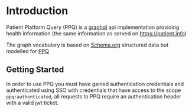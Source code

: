 # Introduction

Patient Platform Query (PPQ) is a [graphql](https://graphql.org/learn) api implementation providing health information (the same information as served on https://patient.info)

The graph vocabulary is based on [Schema.org](https://schema.org) structured data but modelled for [PPQ](schema.md)

## Getting Started
In order to use PPQ you must have gained authentication credentials and authenticated using SSO with credentials that have access to the scope ```ppq:authenticated```, all requests to PPQ require an authentication header with a valid jwt ticket.